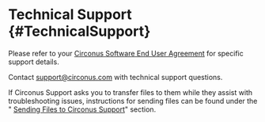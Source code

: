 # Technical Support {#TechnicalSupport}
Please refer to your [Circonus Software End User Agreement](https://login.circonus.com/terms) for specific support details.

Contact support@circonus.com with technical support questions.

If Circonus Support asks you to transfer files to them while they assist with troubleshooting issues, instructions for sending files can be found under the "
[Sending Files to Circonus Support](/SendingFilestoCirconusSupport.md)" section.
